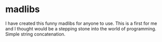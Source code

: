 # madlibs
I have created this funny madlibs for anyone to use. This is a first for me and I thought would be a stepping stone into the world of programming. 
Simple string concatenation.
